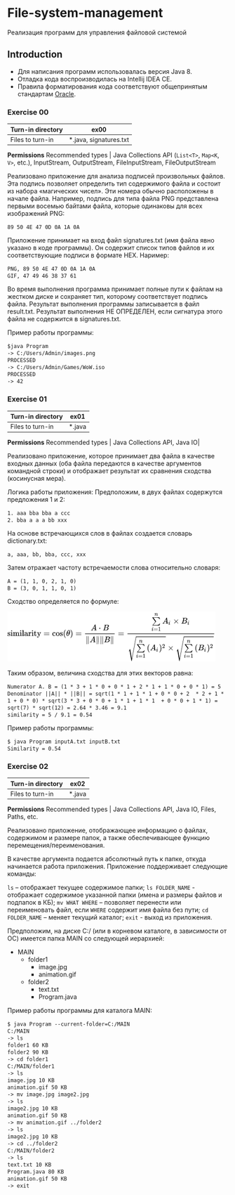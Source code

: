 # File-system-management
Реализация программ для управления файловой системой

## Introduction
- Для написания программ использовалась версия Java 8.
- Отладка кода воспроизводилась на Intellij IDEA CE.
- Правила форматирования кода соответствуют общепринятым стандартам [Oracle](https://www.oracle.com/java/technologies/javase/codeconventions-namingconventions.html).

### Exercise 00

Turn-in directory | ex00
---|---
Files to turn-in |	*.java, signatures.txt
**Permissions**
Recommended types |	Java Collections API (`List<T>`, `Map<K`, `V>`, etc.), InputStream, OutputStream, FileInputStream, FileOutputStream

Реализовано приложение для анализа подписей произвольных файлов. Эта подпись позволяет определить тип содержимого файла и состоит из набора «магических чисел». Эти номера обычно расположены в начале файла. Например, подпись для типа файла PNG представлена первыми восемью байтами файла, которые одинаковы для всех изображений PNG:
```
89 50 4E 47 0D 0A 1A 0A
```
Приложение принимает на вход файл signatures.txt (имя файла явно указано в коде программы). Он содержит список типов файлов и их соответствующие подписи в формате HEX. Наример:
```
PNG, 89 50 4E 47 0D 0A 1A 0A
GIF, 47 49 46 38 37 61
```
Во время выполнения программа принимает полные пути к файлам на жестком диске и сохраняет тип, которому соответствует подпись файла. Результат выполнения программы записывается в файл result.txt. Результат выполнения НЕ ОПРЕДЕЛЕН, если сигнатура этого файла не содержится в signatures.txt.

Пример работы программы:
```
$java Program
-> C:/Users/Admin/images.png
PROCESSED
-> C:/Users/Admin/Games/WoW.iso
PROCESSED
-> 42
```

### Exercise 01

Turn-in directory	| ex01|
---|---
Files to turn-in |	*.java|
**Permissions**
Recommended types |	Java Collections API, Java IO|

Реализовано приложение, которое принимает два файла в качестве входных данных (оба файла передаются в качестве аргументов командной строки) и отображает результат их сравнения сходства (косинусная мера).

Логика работы приложения:
Предположим, в двух файлах содержутся предложения 1 и 2:
```
1. aaa bba bba a ссс
2. bba a a a bb xxx
```
На основе встречающихся слов в файлах создается словарь dictionary.txt:
```
a, aaa, bb, bba, ccc, xxx
```
Затем отражает частоту встречаемости слова относительно словаря:
```
A = (1, 1, 0, 2, 1, 0)
B = (3, 0, 1, 1, 0, 1)
```
Сходство определяется по формуле:

![formula](misc/images/formula.png)

Таким образом, величина сходства для этих векторов равна:
```
Numerator A. B = (1 * 3 + 1 * 0 + 0 * 1 + 2 * 1 + 1 * 0 + 0 * 1) = 5
Denominator ||A|| * ||B|| = sqrt(1 * 1 + 1 * 1 + 0 * 0 + 2  * 2 + 1 * 1 + 0 * 0) * sqrt(3 * 3 + 0 * 0 + 1 * 1 + 1 * 1  + 0 * 0 + 1 * 1) = sqrt(7) * sqrt(12) = 2.64 * 3.46 = 9.1
similarity = 5 / 9.1 = 0.54
```

Пример работы программы:
```
$ java Program inputA.txt inputB.txt
Similarity = 0.54
```

### Exercise 02

Turn-in directory |	ex02
---|---
Files to turn-in |	*.java
**Permissions**
Recommended types	| Java Collections API, Java IO, Files, Paths, etc.

Реализовано приложение, отображающее информацию о файлах, содержимом и размере папок, а также обеспечивающее функцию перемещения/переименования.

В качестве аргумента подается абсолютный путь к папке, откуда начинается работа приложения. Приложение поддерживает следующие команды:

`ls` – отображает текущее содержимое папки;
`ls FOLDER_NAME` - отображает содержимое указанной папки (имена и размеры файлов и подпапок в КБ);
`mv WHAT WHERE` – позволяет перенести или переименовать файл, если `WHERE` содержит имя файла без пути;
`cd FOLDER_NAME` – меняет текущий каталог;
`exit` - выход из приложения.

Предположим, на диске C:/ (или в корневом каталоге, в зависимости от ОС) имеется папка MAIN со следующей иерархией:
- MAIN
  + folder1
    * image.jpg
    *	animation.gif
  +	folder2
    * text.txt
    *	Program.java

Пример работы программы для каталога MAIN:
```
$ java Program --current-folder=C:/MAIN
C:/MAIN
-> ls
folder1 60 KB
folder2 90 KB
-> cd folder1
C:/MAIN/folder1
-> ls
image.jpg 10 KB
animation.gif 50 KB
-> mv image.jpg image2.jpg
-> ls
image2.jpg 10 KB
animation.gif 50 KB
-> mv animation.gif ../folder2
-> ls
image2.jpg 10 KB
-> cd ../folder2
C:/MAIN/folder2
-> ls
text.txt 10 KB
Program.java 80 KB
animation.gif 50 KB
-> exit
```

